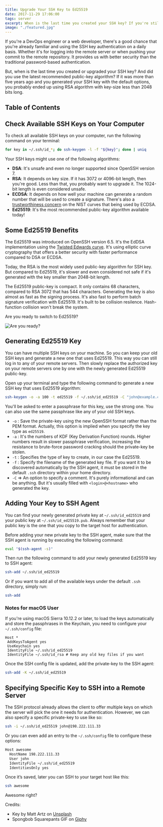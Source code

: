 ```yaml
---
title: Upgrade Your SSH Key to Ed25519
date: 2017-11-29 17:06:00
tags: server
excerpt: When is the last time you created your SSH key? If you're still using RSA with key-size less than 2048 bits long, It's time for an upgrade!
image: "./featured.jpg"
---
```

If you're a DevOps engineer or a web developer, there's a good chance that you're already familiar and using the SSH key authentication on a daily basis. Whether it's for logging into the remote server or when pushing your commit to the remote repository. It provides us with better security than the traditional password-based authentication.

But, when is the last time you created or upgraded your SSH key? And did you use the latest recommended public-key algorithm? If it was more than five years ago and you generated your SSH key with the default options, you probably ended up using RSA algorithm with key-size less than 2048 bits long.

## Table of Contents

## Check Available SSH Keys on Your Computer

To check all available SSH keys on your computer, run the following command on your terminal:

```bash
for key in ~/.ssh/id_*; do ssh-keygen -l -f "${key}"; done | uniq
```

Your SSH keys might use one of the following algorithms:

* **DSA**: It's unsafe and even no longer supported since OpenSSH version 7.
* **RSA**: It depends on key size. If it has 3072 or 4096-bit length, then you're good. Less than that, you probably want to upgrade it. The 1024-bit length is even considered unsafe.
* **ECDSA**: It depends on how well your machine can generate a random number that will be used to create a signature. There's also a [trustworthiness concern](https://www.hyperelliptic.org/tanja/vortraege/20130531.pdf) on the NIST curves that being used by ECDSA.
* **Ed25519**: It's the most recommended public-key algorithm available today!

## Some Ed25519 Benefits

The Ed25519 was introduced on OpenSSH version 6.5. It's the EdDSA implementation using the [Twisted Edwards curve](https://en.wikipedia.org/wiki/Twisted_Edwards_curve). It's using elliptic curve cryptography that offers a better security with faster performance compared to DSA or ECDSA.

Today, the RSA is the most widely used public-key algorithm for SSH key. But compared to Ed25519, it's slower and even considered not safe if it's generated with the key smaller than 2048-bit length.

The Ed25519 public-key is compact. It only contains 68 characters, compared to RSA 3072 that has 544 characters. Generating the key is also almost as fast as the signing process. It's also fast to perform batch signature verification with Ed25519. It's built to be collision resilence. Hash-function collision won't break the system.

Are you ready to switch to Ed25519?

![Are you ready?](https://media.giphy.com/media/l1Aswx03WbLDf9kYw/giphy.gif)

## Generating Ed25519 Key

You can have multiple SSH keys on your machine. So you can keep your old SSH keys and generate a new one that uses Ed25519. This way you can still log in to any of your remote servers. Then slowly replace the authorized key on your remote servers one by one with the newly generated Ed25519 public-key.

Open up your terminal and type the following command to generate a new SSH key that uses Ed25519 algorithm:

```bash
ssh-keygen -o -a 100 -t ed25519 -f ~/.ssh/id_ed25519 -C "john@example.com"
```

You'll be asked to enter a passphrase for this key, use the strong one. You can also use the same passphrase like any of your old SSH keys.

* `-o` : Save the private-key using the new OpenSSH format rather than the PEM format. Actually, this option is implied when you specify the key type as `ed25519`.
* `-a` : It's the numbers of KDF (Key Derivation Function) rounds. Higher numbers result in slower passphrase verification, increasing the resistance to brute-force password cracking should the private-key be stolen.
* `-t` : Specifies the type of key to create, in our case the Ed25519.
* `-f` : Specify the filename of the generated key file. If you want it to be discovered automatically by the SSH agent, it must be stored in the default `.ssh` directory within your home directory.
* `-C` => An option to specify a comment. It's purely informational and can be anything. But it's usually filled with `<login>@<hostname>` who generated the key.

## Adding Your Key to SSH Agent

You can find your newly generated private key at `~/.ssh/id_ed25519` and your public key at `~/.ssh/id_ed25519.pub`. Always remember that your public key is the one that you copy to the target host for authentication.

Before adding your new private key to the SSH agent, make sure that the SSH agent is running by executing the following command:

```bash
eval "$(ssh-agent -s)"
```

Then run the following command to add your newly generated Ed25519 key to SSH agent:

```bash
ssh-add ~/.ssh/id_ed25519
```

Or if you want to add all of the available keys under the default `.ssh` directory, simply run:

```bash
ssh-add
```

### Notes for macOS User

If you're using macOS Sierra 10.12.2 or later, to load the keys automatically and store the passphrases in the Keychain, you need to configure your `~/.ssh/config` file:

```
Host *
 AddKeysToAgent yes
 UseKeychain yes
 IdentityFile ~/.ssh/id_ed25519
 IdentityFile ~/.ssh/id_rsa # Keep any old key files if you want
```

Once the SSH config file is updated, add the private-key to the SSH agent:

```bash
ssh-add -K ~/.ssh/id_ed25519
```

## Specifying Specific Key to SSH into a Remote Server

The SSH protocol already allows the client to offer multiple keys on which the server will pick the one it needs for authentication. However, we can also specify a specific private-key to use like so:

```bash
ssh -i ~/.ssh/id_ed25519 john@198.222.111.33
```

Or you can even add an entry to the `~/.ssh/config` file to configure these options:

```bash
Host awesome
  HostName 198.222.111.33
  User john
  IdentityFile ~/.ssh/id_ed25519
  IdentitiesOnly yes
```

Once it’s saved, later you can SSH to your target host like this:

```bash
ssh awesome
```

Awesome right?

Credits:
- Key by Matt Artz on [Unsplash](https://unsplash.com/photos/pY_AZJfdbHQ)
- Spongbob Squarepants GIF on [Giphy](https://giphy.com/gifs/spongebob-season-4-spongebob-squarepants-l1Aswx03WbLDf9kYw?utm_source=media-link&utm_medium=landing&utm_campaign=Media%20Links&utm_term=)

